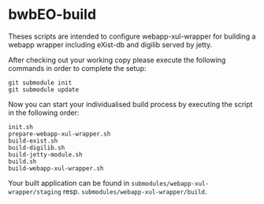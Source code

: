 # bwbEO-build

Theses scripts are intended to configure webapp-xul-wrapper for building a webapp wrapper including eXist-db and digilib served by jetty.

After checking out your working copy please execute the following commands in order to complete the setup:

```shell
git submodule init
git submodule update
```

Now you can start your individualised build process by executing the script in the following order:

```shell
init.sh
prepare-webapp-xul-wrapper.sh
build-exist.sh
build-digilib.sh
build-jetty-module.sh
build.sh
build-webapp-xul-wrapper.sh
```

Your built application can be found in `submodules/webapp-xul-wrapper/staging` resp. `submodules/webapp-xul-wrapper/build`.
